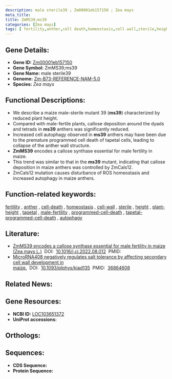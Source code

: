 ```yaml
---
description: male sterile39 ; Zm00001eb157150 ; Zea mays
meta_title:
title: ZmMS39;ms39
categories: [Zea mays]
tags: [ fertility,anther,cell death,homeostasis,cell wall,sterile,height,plant height,tapetal,male fertility,programmed cell death,tapetal programmed cell death,autophagy ]
---
```


## Gene Details:
- **Gene ID:**	[Zm00001eb157150](https://www.maizegdb.org/gene_center/gene/Zm00001eb157150)
- **Gene Symbol:** ZmMS39;ms39
- **Gene Name:** male sterile39
- **Genome:** [Zm-B73-REFERENCE-NAM-5.0](https://www.maizegdb.org/genome/assembly/Zm-B73-REFERENCE-NAM-5.0)
- **Species:** *Zea mays*

## Functional Descriptions:
   - We describe a maize male-sterile mutant 39 (**ms39**) characterized by reduced plant height.
   - Compared with male-fertile plants, callose deposition around the dyads and tetrads in **ms39** anthers was significantly reduced.
   - Increased cell autophagy observed in **ms39** anthers may have been due to the premature programmed cell death of tapetal cells, leading to collapse of the anther wall structure.
   - **ZmMS39** encodes a callose synthase essential for male fertility in maize.
   - This trend was similar to that in the **ms39** mutant, indicating that callose deposition in maize anthers was controlled by ZmCals12.
   - ZmCals12 mutation causes disturbance of ROS homeostasis and increased autophagy in maize anthers.

## Function-related keywords:
[fertility](/tags/fertility/)&nbsp;,&nbsp;[anther](/tags/anther/)&nbsp;,&nbsp;[cell-death](/tags/cell-death/)&nbsp;,&nbsp;[homeostasis](/tags/homeostasis/)&nbsp;,&nbsp;[cell-wall](/tags/cell-wall/)&nbsp;,&nbsp;[sterile](/tags/sterile/)&nbsp;,&nbsp;[height](/tags/height/)&nbsp;,&nbsp;[plant-height](/tags/plant-height/)&nbsp;,&nbsp;[tapetal](/tags/tapetal/)&nbsp;,&nbsp;[male-fertility](/tags/male-fertility/)&nbsp;,&nbsp;[programmed-cell-death](/tags/programmed-cell-death/)&nbsp;,&nbsp;[tapetal-programmed-cell-death](/tags/tapetal-programmed-cell-death/)&nbsp;,&nbsp;[autophagy](/tags/autophagy/)

## Literature:
   - [ZmMS39 encodes a callose synthase essential for male fertility in maize (Zea mays L.)]( https://www.sciencedirect.com/science/article/pii/S2214514122002227)&nbsp;&nbsp;DOI:&nbsp;&nbsp;[10.1016/j.cj.2022.08.012](https://www.sciencedirect.com/science/article/pii/S2214514122002227)&nbsp;&nbsp;PMID:&nbsp;&nbsp;[](https://pubmed.ncbi.nlm.nih.gov//)
   - [MicroRNA408 negatively regulates salt tolerance by affecting secondary cell wall development in maize.]( https://academic.oup.com/plphys/article-abstract/192/2/1569/7067771?redirectedFrom=fulltext)&nbsp;&nbsp;DOI:&nbsp;&nbsp;[10.1093/plphys/kiad135](https://academic.oup.com/plphys/article-abstract/192/2/1569/7067771?redirectedFrom=fulltext)&nbsp;&nbsp;PMID:&nbsp;&nbsp;[36864608](https://pubmed.ncbi.nlm.nih.gov/36864608/)

## Related News:

## Gene Resources:
- **NCBI ID:** [LOC103651372](https://www.ncbi.nlm.nih.gov/gene/?term=LOC103651372)
- **UniProt accessions:** [](https://www.uniprot.org/uniprotkb//entry)

## Orthologs:

## Sequences:
- **CDS Sequence:**
- **Protein Sequence:**
